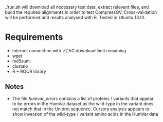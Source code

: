 ./run.sh will download all necessary test data, extract relevant files, and build the required alignments in order to test CompressGV. Cross-validation will be performed and results analysed with R. Tested in Ubuntu 13.10.

# Requirements

- Internet connection with >2.5G download limit remaining
- wget
- md5sum
- clustalo
- R + ROCR library

## Notes

- The file *humvar_errors* contains a list of proteins / variants that appear to be errors in the HumVar dataset as the wild-type in the variant does not match that in the Uniprot sequence. Cursory analysis appears to show inversion of the wild-type / variant amino acids in the HumVar data